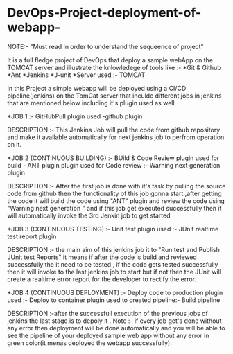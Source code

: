 # DevOps-Project-deployment-of-webapp-
 NOTE:- "Must read in order to understand the sequeence of project"

It is a full fledge project of DevOps that deploy a sample webApp on the TOMCAT server and  illustrate the knlowledege of tools like :- 
*Git & Github
*Ant
*Jenkins
*J-unit
*Server used :- TOMCAT 

In this Project a simple webapp will be deployed using a CI/CD pipeline(jenkins) on the TomCat server that inculde different jobs in jenkins that are mentioned below including it's plugin used as well 

*JOB 1 :- GitHubPull
plugin used -github plugin

 DESCRIPTION :- This Jenkins Job will pull the code from github repository and make it available automatically for next jenkins job to perfrom operation on it.
 
 *JOB 2 (CONTINUOUS BUILDING) :- BUild & Code Review
 plugin used for build - ANT plugin
 plugin used for Code review :- Warning next generation plugin
 
 DESCRIPTION :- After the first job is done with it's task by pulling the source code from github then the functionality of this job gonna start ,after getting the code it will build the code using "ANT" plugin and review the code using "Warning next generation " and if this job get executed successfully then it will automatically invoke the 3rd Jenkin job to get started

*JOB 3 (CONTINUOUS TESTING) :- Unit test
plugin used :- JUnit realtime test report plugin

DESCRIPTION :- the main aim of this jenkins job it to "Run test and Publish JUnit test Reports" it means if after the code is build and reviewed successfully the it need to be tested , if the code gets tested successfully then it will invoke to the last jenkins job to start but if not then the JUnit will create a realtime error report for the developer to rectify the error.


*JOB 4 (CONTINUOUS DEPLOYMENT) :- Deploy code to production 
plugin used :- Deploy to container
plugin used to created pipeline:- Build pipeline

DESCRIPTION :-after the successfull execution of the previous jobs of jenkins the last stage is to depoly it .
Note :- if every job get's done without any error then deployment will be done automatically and you will be able to see the pipeline of your deployed sample web app without any error in green color(it menas deployed the webapp successfully).
